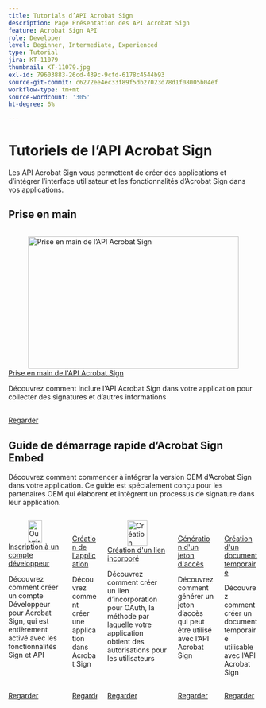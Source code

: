 ```yaml
---
title: Tutorials d’API Acrobat Sign
description: Page Présentation des API Acrobat Sign
feature: Acrobat Sign API
role: Developer
level: Beginner, Intermediate, Experienced
type: Tutorial
jira: KT-11079
thumbnail: KT-11079.jpg
exl-id: 79603883-26cd-439c-9cfd-6178c4544b93
source-git-commit: c6272ee4ec33f89f5db27023d78d1f08005b04ef
workflow-type: tm+mt
source-wordcount: '305'
ht-degree: 6%

---
```


# Tutoriels de l’API Acrobat Sign

Les API Acrobat Sign vous permettent de créer des applications et d’intégrer l’interface utilisateur et les fonctionnalités d’Acrobat Sign dans vos applications.

## Prise en main


<!-- START CARDS HTML - DO NOT MODIFY BY HAND -->
<div class="columns">
    <div class="column is-half-tablet is-half-desktop is-one-third-widescreen" aria-label="Getting started with Acrobat Sign API">
        <div class="card" style="height: 100%; display: flex; flex-direction: column; height: 100%;">
            <div class="card-image">
                <figure class="image x-is-16by9">
                    <a href="https://experienceleague.adobe.com/fr/docs/acrobat-services-learn/tutorials/acrobatsign/signapi" title="Prise en main de l’API Acrobat Sign" target="_self" rel="referrer">
                        <img class="is-bordered-r-small" src="https://experienceleague.adobe.com/fr/docs/acrobat-services-learn/tutorials/acrobatsign/media_1ca3c33760cbb93b5a86509edadc116b7b45db0d9.png?width=400&format=webply&optimize=medium" alt="Prise en main de l’API Acrobat Sign"
                             style="width: 100%; aspect-ratio: 16 / 9; object-fit: cover; overflow: hidden; display: block; margin: auto;">
                    </a>
                </figure>
            </div>
            <div class="card-content is-padded-small" style="display: flex; flex-direction: column; flex-grow: 1; justify-content: space-between;">
                <div class="top-card-content">
                    <p class="headline is-size-6 has-text-weight-bold">
                        <a href="https://experienceleague.adobe.com/fr/docs/acrobat-services-learn/tutorials/acrobatsign/signapi" target="_self" rel="referrer" title="Prise en main de l’API Acrobat Sign">Prise en main de l'API Acrobat Sign</a>
                    </p>
                    <p class="is-size-6">Découvrez comment inclure l’API Acrobat Sign dans votre application pour collecter des signatures et d’autres informations</p>
                </div>
                <a href="https://experienceleague.adobe.com/fr/docs/acrobat-services-learn/tutorials/acrobatsign/signapi" target="_self" rel="referrer" class="spectrum-Button spectrum-Button--outline spectrum-Button--primary spectrum-Button--sizeM" style="align-self: flex-start; margin-top: 1rem;">
                    <span class="spectrum-Button-label has-no-wrap has-text-weight-bold">Regarder</span>
                </a>
            </div>
        </div>
    </div>
</div>
<!-- END CARDS HTML - DO NOT MODIFY BY HAND -->


## Guide de démarrage rapide d’Acrobat Sign Embed

Découvrez comment commencer à intégrer la version OEM d’Acrobat Sign dans votre application. Ce guide est spécialement conçu pour les partenaires OEM qui élaborent et intègrent un processus de signature dans leur application.


<!-- START CARDS HTML - DO NOT MODIFY BY HAND -->
<div class="columns">
    <div class="column is-half-tablet is-half-desktop is-one-third-widescreen" aria-label="Signing up for a Developer Account">
        <div class="card" style="height: 100%; display: flex; flex-direction: column; height: 100%;">
            <div class="card-image">
                <figure class="image x-is-16by9">
                    <a href="https://experienceleague.adobe.com/fr/docs/acrobat-services-learn/tutorials/acrobatsign/oem/sign-up-developer-account" title="Ouvrir un compte développeur" target="_self" rel="referrer">
                        <img class="is-bordered-r-small" src="https://experienceleague.adobe.com/fr/docs/acrobat-services-learn/tutorials/acrobatsign/media_14431a4ca78c0891ef03c73c0b0bbc329f0365efa.png?width=400&format=webply&optimize=medium" alt="Ouvrir un compte développeur"
                             style="width: 100%; aspect-ratio: 16 / 9; object-fit: cover; overflow: hidden; display: block; margin: auto;">
                    </a>
                </figure>
            </div>
            <div class="card-content is-padded-small" style="display: flex; flex-direction: column; flex-grow: 1; justify-content: space-between;">
                <div class="top-card-content">
                    <p class="headline is-size-6 has-text-weight-bold">
                        <a href="https://experienceleague.adobe.com/fr/docs/acrobat-services-learn/tutorials/acrobatsign/oem/sign-up-developer-account" target="_self" rel="referrer" title="Ouvrir un compte développeur">Inscription à un compte développeur</a>
                    </p>
                    <p class="is-size-6">Découvrez comment créer un compte Développeur pour Acrobat Sign, qui est entièrement activé avec les fonctionnalités Sign et API</p>
                </div>
                <a href="https://experienceleague.adobe.com/fr/docs/acrobat-services-learn/tutorials/acrobatsign/oem/sign-up-developer-account" target="_self" rel="referrer" class="spectrum-Button spectrum-Button--outline spectrum-Button--primary spectrum-Button--sizeM" style="align-self: flex-start; margin-top: 1rem;">
                    <span class="spectrum-Button-label has-no-wrap has-text-weight-bold">Regarder</span>
                </a>
            </div>
        </div>
    </div>
    <div class="column is-half-tablet is-half-desktop is-one-third-widescreen" aria-label="Creating your application">
        <div class="card" style="height: 100%; display: flex; flex-direction: column; height: 100%;">
            <div class="card-image">
                <figure class="image x-is-16by9">
                    <a href="https://experienceleague.adobe.com/fr/docs/acrobat-services-learn/tutorials/acrobatsign/oem/creating-your-application" title="Création de l’application" target="_self" rel="referrer">
                        <img class="is-bordered-r-small" src="https://experienceleague.adobe.com/fr/docs/acrobat-services-learn/tutorials/acrobatsign/media_14810050de3391dfef0c7b8dda4515598d62a01d2.png?width=400&format=webply&optimize=medium" alt="Création de l’application"
                             style="width: 100%; aspect-ratio: 16 / 9; object-fit: cover; overflow: hidden; display: block; margin: auto;">
                    </a>
                </figure>
            </div>
            <div class="card-content is-padded-small" style="display: flex; flex-direction: column; flex-grow: 1; justify-content: space-between;">
                <div class="top-card-content">
                    <p class="headline is-size-6 has-text-weight-bold">
                        <a href="https://experienceleague.adobe.com/fr/docs/acrobat-services-learn/tutorials/acrobatsign/oem/creating-your-application" target="_self" rel="referrer" title="Création de l’application">Création de l'application</a>
                    </p>
                    <p class="is-size-6">Découvrez comment créer une application dans Acrobat Sign</p>
                </div>
                <a href="https://experienceleague.adobe.com/fr/docs/acrobat-services-learn/tutorials/acrobatsign/oem/creating-your-application" target="_self" rel="referrer" class="spectrum-Button spectrum-Button--outline spectrum-Button--primary spectrum-Button--sizeM" style="align-self: flex-start; margin-top: 1rem;">
                    <span class="spectrum-Button-label has-no-wrap has-text-weight-bold">Regarder</span>
                </a>
            </div>
        </div>
    </div>
    <div class="column is-half-tablet is-half-desktop is-one-third-widescreen" aria-label="Creating an embed link">
        <div class="card" style="height: 100%; display: flex; flex-direction: column; height: 100%;">
            <div class="card-image">
                <figure class="image x-is-16by9">
                    <a href="https://experienceleague.adobe.com/fr/docs/acrobat-services-learn/tutorials/acrobatsign/oem/creating-an-embed-link" title="Création d’un lien incorporé" target="_self" rel="referrer">
                        <img class="is-bordered-r-small" src="https://experienceleague.adobe.com/fr/docs/acrobat-services-learn/tutorials/acrobatsign/media_1ead781b06d12087120b0fa080969ebf8f81b3f2a.png?width=400&format=webply&optimize=medium" alt="Création d’un lien incorporé"
                             style="width: 100%; aspect-ratio: 16 / 9; object-fit: cover; overflow: hidden; display: block; margin: auto;">
                    </a>
                </figure>
            </div>
            <div class="card-content is-padded-small" style="display: flex; flex-direction: column; flex-grow: 1; justify-content: space-between;">
                <div class="top-card-content">
                    <p class="headline is-size-6 has-text-weight-bold">
                        <a href="https://experienceleague.adobe.com/fr/docs/acrobat-services-learn/tutorials/acrobatsign/oem/creating-an-embed-link" target="_self" rel="referrer" title="Création d’un lien incorporé">Création d'un lien incorporé</a>
                    </p>
                    <p class="is-size-6">Découvrez comment créer un lien d’incorporation pour OAuth, la méthode par laquelle votre application obtient des autorisations pour les utilisateurs</p>
                </div>
                <a href="https://experienceleague.adobe.com/fr/docs/acrobat-services-learn/tutorials/acrobatsign/oem/creating-an-embed-link" target="_self" rel="referrer" class="spectrum-Button spectrum-Button--outline spectrum-Button--primary spectrum-Button--sizeM" style="align-self: flex-start; margin-top: 1rem;">
                    <span class="spectrum-Button-label has-no-wrap has-text-weight-bold">Regarder</span>
                </a>
            </div>
        </div>
    </div>
    <div class="column is-half-tablet is-half-desktop is-one-third-widescreen" aria-label="Generating an access token">
        <div class="card" style="height: 100%; display: flex; flex-direction: column; height: 100%;">
            <div class="card-image">
                <figure class="image x-is-16by9">
                    <a href="https://experienceleague.adobe.com/fr/docs/acrobat-services-learn/tutorials/acrobatsign/oem/generating-an-access-token" title="Génération d’un jeton d’accès" target="_self" rel="referrer">
                        <img class="is-bordered-r-small" src="https://experienceleague.adobe.com/fr/docs/acrobat-services-learn/tutorials/acrobatsign/media_17f714e34dad24780a4361be8eff9b687bea49f0a.png?width=400&format=webply&optimize=medium" alt="Génération d’un jeton d’accès"
                             style="width: 100%; aspect-ratio: 16 / 9; object-fit: cover; overflow: hidden; display: block; margin: auto;">
                    </a>
                </figure>
            </div>
            <div class="card-content is-padded-small" style="display: flex; flex-direction: column; flex-grow: 1; justify-content: space-between;">
                <div class="top-card-content">
                    <p class="headline is-size-6 has-text-weight-bold">
                        <a href="https://experienceleague.adobe.com/fr/docs/acrobat-services-learn/tutorials/acrobatsign/oem/generating-an-access-token" target="_self" rel="referrer" title="Génération d’un jeton d’accès">Génération d'un jeton d'accès</a>
                    </p>
                    <p class="is-size-6">Découvrez comment générer un jeton d’accès qui peut être utilisé avec l’API Acrobat Sign</p>
                </div>
                <a href="https://experienceleague.adobe.com/fr/docs/acrobat-services-learn/tutorials/acrobatsign/oem/generating-an-access-token" target="_self" rel="referrer" class="spectrum-Button spectrum-Button--outline spectrum-Button--primary spectrum-Button--sizeM" style="align-self: flex-start; margin-top: 1rem;">
                    <span class="spectrum-Button-label has-no-wrap has-text-weight-bold">Regarder</span>
                </a>
            </div>
        </div>
    </div>
    <div class="column is-half-tablet is-half-desktop is-one-third-widescreen" aria-label="Creating a transient document">
        <div class="card" style="height: 100%; display: flex; flex-direction: column; height: 100%;">
            <div class="card-image">
                <figure class="image x-is-16by9">
                    <a href="https://experienceleague.adobe.com/fr/docs/acrobat-services-learn/tutorials/acrobatsign/oem/creating-a-transient-document" title="Création d’un document temporaire" target="_self" rel="referrer">
                        <img class="is-bordered-r-small" src="https://experienceleague.adobe.com/fr/docs/acrobat-services-learn/tutorials/acrobatsign/media_17e43d161136bc6c0b5ebb77d3516c45f4f12cf13.png?width=400&format=webply&optimize=medium" alt="Création d’un document temporaire"
                             style="width: 100%; aspect-ratio: 16 / 9; object-fit: cover; overflow: hidden; display: block; margin: auto;">
                    </a>
                </figure>
            </div>
            <div class="card-content is-padded-small" style="display: flex; flex-direction: column; flex-grow: 1; justify-content: space-between;">
                <div class="top-card-content">
                    <p class="headline is-size-6 has-text-weight-bold">
                        <a href="https://experienceleague.adobe.com/fr/docs/acrobat-services-learn/tutorials/acrobatsign/oem/creating-a-transient-document" target="_self" rel="referrer" title="Création d’un document temporaire">Création d'un document temporaire</a>
                    </p>
                    <p class="is-size-6">Découvrez comment créer un document temporaire utilisable avec l’API Acrobat Sign</p>
                </div>
                <a href="https://experienceleague.adobe.com/fr/docs/acrobat-services-learn/tutorials/acrobatsign/oem/creating-a-transient-document" target="_self" rel="referrer" class="spectrum-Button spectrum-Button--outline spectrum-Button--primary spectrum-Button--sizeM" style="align-self: flex-start; margin-top: 1rem;">
                    <span class="spectrum-Button-label has-no-wrap has-text-weight-bold">Regarder</span>
                </a>
            </div>
        </div>
    </div>
</div>
<!-- END CARDS HTML - DO NOT MODIFY BY HAND -->

